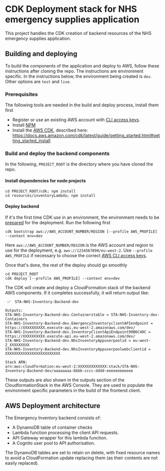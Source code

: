 # CDK Deployment stack for NHS emergency supplies application

This project handles the CDK creation of backend resources of the NHS emergency supplies application.

## Building and deploying

To build the components of the application and deploy to AWS, follow these instructions after cloning the repo. The instructions are environment specific. In the instructions below, the environment being created is `dev`. Other options are `test` and `live`.

### Prerequisites

The following tools are needed in the build and deploy process, install them first

- Register or use an existing AWS account with [CLI access keys](https://docs.aws.amazon.com/general/latest/gr/aws-sec-cred-types.html).
- Install [NPM](https://docs.npmjs.com/downloading-and-installing-node-js-and-npm/)
- Install the [AWS CDK](https://docs.aws.amazon.com/cdk/index.html), described here: https://docs.aws.amazon.com/cdk/latest/guide/getting_started.html#getting_started_install

### Build and deploy the backend components

In the following, `PROJECT_ROOT` is the directory where you have cloned the repo.

#### Install dependencies for node projects

```
cd PROJECT_ROOT/cdk; npm install
cd resources/inventoryLambda; npm install
```

#### Deploy backend

If it's the first time CDK use in an environment, the environment needs to be [prepared](https://docs.aws.amazon.com/cdk/v2/guide/bootstrapping.html) for the deployment. Run the following first

```
cdk bootstrap aws://AWS_ACCOUNT_NUMBER/REGION [--profile AWS_PROFILE] --context env=dev
```
Here `aws://AWS_ACCOUNT_NUMBER/REGION` is the AWS account and region to use for the deployment, e.g. `aws://1234567890/eu-west-2`.
Use `--profile AWS_PROFILE` if necessary to choose the correct [AWS CLI access keys](https://docs.aws.amazon.com/cli/latest/userguide/cli-configure-profiles.html).

Once that's done, the rest of the deploy should go smoothly

```
cd PROJECT_ROOT
cdk deploy [--profile AWS_PROFILE] --context env=dev
```

The CDK will create and deploy a CloudFormation stack of the backend AWS components. If it completes successfully, it will return output like:

```
 ✅  STA-NHS-Inventory-Backend-dev

Outputs:
STA-NHS-Inventory-Backend-dev.Containerstable = STA-NHS-Inventory-dev-Containers
STA-NHS-Inventory-Backend-dev.EmergencyInventoryclientAPIendpoint = https://XXXXXXXXXX.execute-api.eu-west-2.amazonaws.com/dev/
STA-NHS-Inventory-Backend-dev.InventoryClientApiEndpoint99B6C40C = https://XXXXXXXXXX.execute-api.eu-west-2.amazonaws.com/dev/
STA-NHS-Inventory-Backend-dev.NhsInventoryAppuserpoolid = eu-west-2_XXXXXXXXX
STA-NHS-Inventory-Backend-dev.NhsInventoryAppuserpoolwebclientid = XXXXXXXXXXXXXXXXXXXXXXXXX

Stack ARN:
arn:aws:cloudformation:eu-west-2:XXXXXXXXXXXXX:stack/STA-NHS-Inventory-Backend-dev/aaaaaaaa-bbbb-cccc-dddd-eeeeeeeeeeee
```

These outputs are also shown in the outputs section of the CloudformationStack in the AWS Console. They are used to populate the environment specific parameters in the build of the frontend client.

## AWS Deployment architecture

The Emergency Inventory backend consists of:

- A DynamoDB table of container checks 
- Lambda function processing the client API requests.
- API Gateway wrapper for this lambda function.
- A Cognito user pool to API authorisation.

The DynamoDB tables are set to retain on delete, with fixed resource names to avoid a CloudFormation update replacing them (as their contents are not easily replaced).
